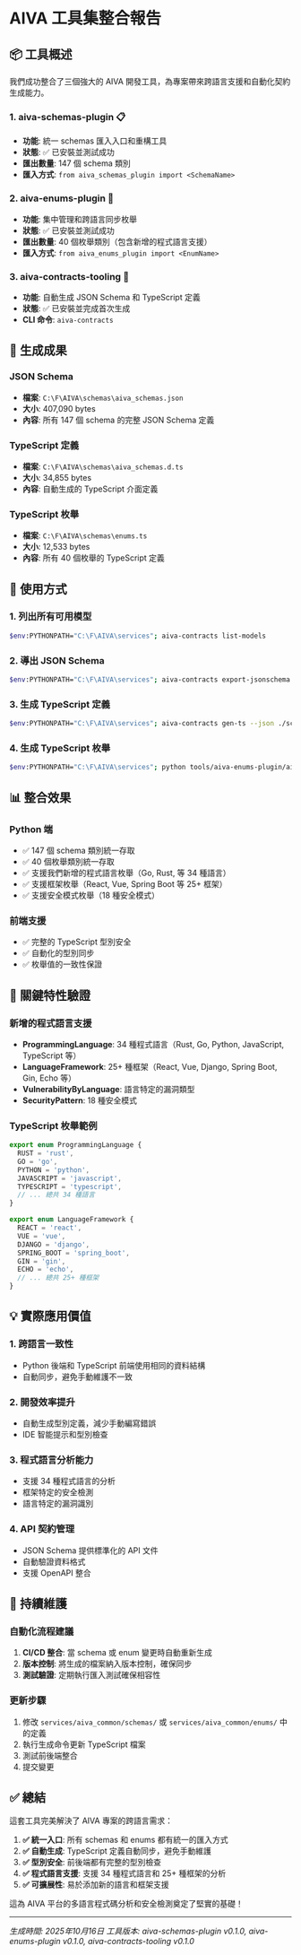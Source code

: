 # AIVA 工具集整合報告

## 📦 工具概述

我們成功整合了三個強大的 AIVA 開發工具，為專案帶來跨語言支援和自動化契約生成能力。

### 1. **aiva-schemas-plugin** 📋
- **功能**: 統一 schemas 匯入入口和重構工具
- **狀態**: ✅ 已安裝並測試成功
- **匯出數量**: 147 個 schema 類別
- **匯入方式**: `from aiva_schemas_plugin import <SchemaName>`

### 2. **aiva-enums-plugin** 🔢
- **功能**: 集中管理和跨語言同步枚舉
- **狀態**: ✅ 已安裝並測試成功
- **匯出數量**: 40 個枚舉類別（包含新增的程式語言支援）
- **匯入方式**: `from aiva_enums_plugin import <EnumName>`

### 3. **aiva-contracts-tooling** 🎯
- **功能**: 自動生成 JSON Schema 和 TypeScript 定義
- **狀態**: ✅ 已安裝並完成首次生成
- **CLI 命令**: `aiva-contracts`

## 🎉 生成成果

### JSON Schema
- **檔案**: `C:\F\AIVA\schemas\aiva_schemas.json`
- **大小**: 407,090 bytes
- **內容**: 所有 147 個 schema 的完整 JSON Schema 定義

### TypeScript 定義
- **檔案**: `C:\F\AIVA\schemas\aiva_schemas.d.ts`
- **大小**: 34,855 bytes
- **內容**: 自動生成的 TypeScript 介面定義

### TypeScript 枚舉
- **檔案**: `C:\F\AIVA\schemas\enums.ts`
- **大小**: 12,533 bytes
- **內容**: 所有 40 個枚舉的 TypeScript 定義

## 🔧 使用方式

### 1. 列出所有可用模型
```bash
$env:PYTHONPATH="C:\F\AIVA\services"; aiva-contracts list-models
```

### 2. 導出 JSON Schema
```bash
$env:PYTHONPATH="C:\F\AIVA\services"; aiva-contracts export-jsonschema --out ./schemas/aiva_schemas.json
```

### 3. 生成 TypeScript 定義
```bash
$env:PYTHONPATH="C:\F\AIVA\services"; aiva-contracts gen-ts --json ./schemas/aiva_schemas.json --out ./schemas/aiva_schemas.d.ts
```

### 4. 生成 TypeScript 枚舉
```bash
$env:PYTHONPATH="C:\F\AIVA\services"; python tools/aiva-enums-plugin/aiva-enums-plugin/scripts/gen_ts_enums.py --out ./schemas/enums.ts
```

## 📊 整合效果

### Python 端
- ✅ 147 個 schema 類別統一存取
- ✅ 40 個枚舉類別統一存取
- ✅ 支援我們新增的程式語言枚舉（Go, Rust, 等 34 種語言）
- ✅ 支援框架枚舉（React, Vue, Spring Boot 等 25+ 框架）
- ✅ 支援安全模式枚舉（18 種安全模式）

### 前端支援
- ✅ 完整的 TypeScript 型別安全
- ✅ 自動化的型別同步
- ✅ 枚舉值的一致性保證

## 🎯 關鍵特性驗證

### 新增的程式語言支援
- **ProgrammingLanguage**: 34 種程式語言（Rust, Go, Python, JavaScript, TypeScript 等）
- **LanguageFramework**: 25+ 種框架（React, Vue, Django, Spring Boot, Gin, Echo 等）
- **VulnerabilityByLanguage**: 語言特定的漏洞類型
- **SecurityPattern**: 18 種安全模式

### TypeScript 枚舉範例
```typescript
export enum ProgrammingLanguage {
  RUST = 'rust',
  GO = 'go',
  PYTHON = 'python',
  JAVASCRIPT = 'javascript',
  TYPESCRIPT = 'typescript',
  // ... 總共 34 種語言
}

export enum LanguageFramework {
  REACT = 'react',
  VUE = 'vue',
  DJANGO = 'django',
  SPRING_BOOT = 'spring_boot',
  GIN = 'gin',
  ECHO = 'echo',
  // ... 總共 25+ 種框架
}
```

## 💡 實際應用價值

### 1. **跨語言一致性**
- Python 後端和 TypeScript 前端使用相同的資料結構
- 自動同步，避免手動維護不一致

### 2. **開發效率提升**
- 自動生成型別定義，減少手動編寫錯誤
- IDE 智能提示和型別檢查

### 3. **程式語言分析能力**
- 支援 34 種程式語言的分析
- 框架特定的安全檢測
- 語言特定的漏洞識別

### 4. **API 契約管理**
- JSON Schema 提供標準化的 API 文件
- 自動驗證資料格式
- 支援 OpenAPI 整合

## 🔄 持續維護

### 自動化流程建議
1. **CI/CD 整合**: 當 schema 或 enum 變更時自動重新生成
2. **版本控制**: 將生成的檔案納入版本控制，確保同步
3. **測試驗證**: 定期執行匯入測試確保相容性

### 更新步驟
1. 修改 `services/aiva_common/schemas/` 或 `services/aiva_common/enums/` 中的定義
2. 執行生成命令更新 TypeScript 檔案
3. 測試前後端整合
4. 提交變更

## ✅ 總結

這套工具完美解決了 AIVA 專案的跨語言需求：

1. **✅ 統一入口**: 所有 schemas 和 enums 都有統一的匯入方式
2. **✅ 自動生成**: TypeScript 定義自動同步，避免手動維護
3. **✅ 型別安全**: 前後端都有完整的型別檢查
4. **✅ 程式語言支援**: 支援 34 種程式語言和 25+ 種框架的分析
5. **✅ 可擴展性**: 易於添加新的語言和框架支援

這為 AIVA 平台的多語言程式碼分析和安全檢測奠定了堅實的基礎！

---
*生成時間: 2025年10月16日*
*工具版本: aiva-schemas-plugin v0.1.0, aiva-enums-plugin v0.1.0, aiva-contracts-tooling v0.1.0*